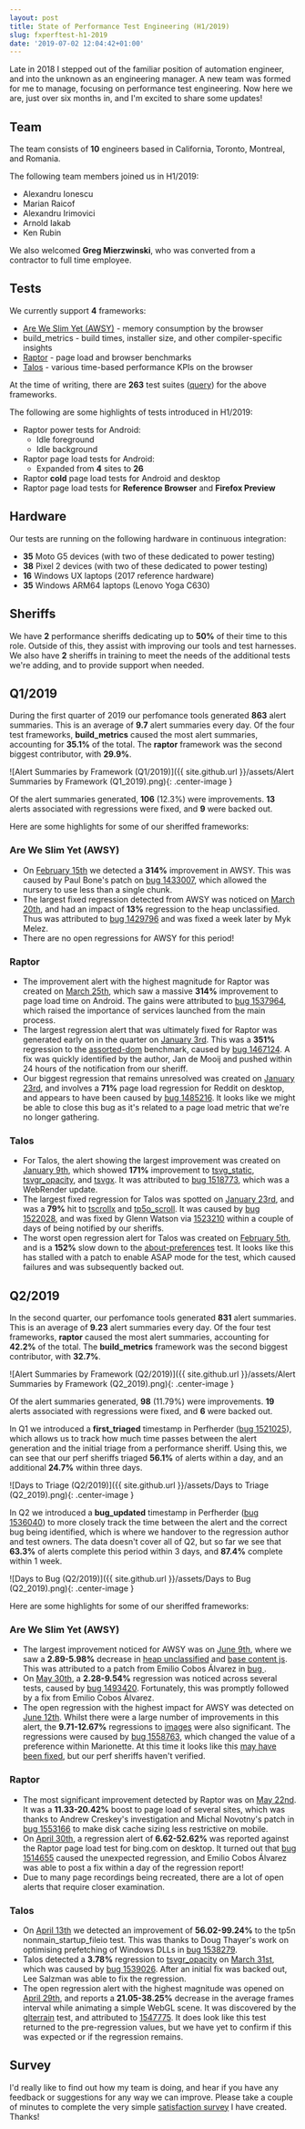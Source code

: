 ```yaml
---
layout: post
title: State of Performance Test Engineering (H1/2019)
slug: fxperftest-h1-2019
date: '2019-07-02 12:04:42+01:00'
---
```

Late in 2018 I stepped out of the familiar position of automation engineer, and into the unknown as an engineering manager. A new team was formed for me to manage, focusing on performance test engineering. Now here we are, just over six months in, and I'm excited to share some updates!

## Team

The team consists of **10** engineers based in California, Toronto, Montreal, and Romania.

The following team members joined us in H1/2019:

* Alexandru Ionescu
* Marian Raicof
* Alexandru Irimovici
* Arnold Iakab
* Ken Rubin

We also welcomed **Greg Mierzwinski**, who was converted from a contractor to full time employee.

## Tests

We currently support **4** frameworks:

* [Are We Slim Yet (AWSY)](https://wiki.mozilla.org/AWSY/Tests) - memory consumption by the browser
* build_metrics - build times, installer size, and other compiler-specific insights
* [Raptor](https://wiki.mozilla.org/Performance_sheriffing/Raptor) - page load and browser benchmarks
* [Talos](https://wiki.mozilla.org/Performance_sheriffing/Talos) - various time-based performance KPIs on the browser

At the time of writing, there are **263** test suites ([query](https://activedata.allizom.org/tools/query.html#query_id=L58DqO9p)) for the above frameworks.

The following are some highlights of tests introduced in H1/2019:

* Raptor power tests for Android:
  * Idle foreground
  * Idle background
* Raptor page load tests for Android:
  * Expanded from **4** sites to **26**
* Raptor **cold** page load tests for Android and desktop
* Raptor page load tests for **Reference Browser** and **Firefox Preview**

## Hardware

Our tests are running on the following hardware in continuous integration:

* **35** Moto G5 devices (with two of these dedicated to power testing)
* **38** Pixel 2 devices (with two of these dedicated to power testing)
* **16** Windows UX laptops (2017 reference hardware)
* **35** Windows ARM64 laptops (Lenovo Yoga C630)

## Sheriffs

We have **2** performance sheriffs dedicating up to **50%** of their time to this role. Outside of this, they assist with improving our tools and test harnesses. We also have **2** sheriffs in training to meet the needs of the additional tests we're adding, and to provide support when needed.

## Q1/2019

During the first quarter of 2019 our perfomance tools generated **863** alert summaries. This is an average of **9.7** alert summaries every day. Of the four test frameworks, **build_metrics** caused the most alert summaries, accounting for **35.1%** of the total. The **raptor** framework was the second biggest contributor, with **29.9%**.

![Alert Summaries by Framework (Q1/2019)]({{ site.github.url }}/assets/Alert Summaries by Framework (Q1_2019).png){: .center-image }

Of the alert summaries generated, **106** (12.3%) were improvements. **13** alerts associated with regressions were fixed, and **9** were backed out.

Here are some highlights for some of our sheriffed frameworks:

### Are We Slim Yet (AWSY)

* On [February 15th](https://treeherder.mozilla.org/perf.html#/alerts?id=19393) we detected a **314%** improvement in AWSY. This was caused by Paul Bone's patch on [bug 1433007](https://bugzilla.mozilla.org/show_bug.cgi?id=1433007), which allowed the nursery to use less than a single chunk.
* The largest fixed regression detected from AWSY was noticed on [March 20th](https://treeherder.mozilla.org/perf.html#/alerts?id=20020), and had an impact of **13%** regression to the heap unclassified. Thus was attributed to [bug 1429796](https://bugzilla.mozilla.org/show_bug.cgi?id=1429796) and was fixed a week later by Myk Melez.
* There are no open regressions for AWSY for this period!

### Raptor

* The improvement alert with the highest magnitude for Raptor was created on [March 25th](https://treeherder.mozilla.org/perf.html#/alerts?id=20105), which saw a massive **314%** improvement to page load time on Android. The gains were attributed to [bug 1537964](https://bugzilla.mozilla.org/show_bug.cgi?id=1537964), which raised the importance of services launched from the main process.
* The largest regression alert that was ultimately fixed for Raptor was generated early on in the quarter on [January 3rd](https://treeherder.mozilla.org/perf.html#/alerts?id=18575). This was a **351%** regression to the [assorted-dom](https://wiki.mozilla.org/Performance_sheriffing/Raptor#raptor-assorted-dom) benchmark, caused by [bug 1467124](https://bugzilla.mozilla.org/show_bug.cgi?id=1467124). A fix was quickly identified by the author, Jan de Mooij and pushed within 24 hours of the notification from our sheriff.
* Our biggest regression that remains unresolved was created on [January 23rd](https://treeherder.mozilla.org/perf.html#/alerts?id=18849), and involves a **71%** page load regression for Reddit on desktop, and appears to have been caused by [bug 1485216](https://bugzilla.mozilla.org/show_bug.cgi?id=1485216). It looks like we might be able to close this bug as it's related to a page load metric that we're no longer gathering.

### Talos

* For Talos, the alert showing the largest improvement was created on [January 9th](https://treeherder.mozilla.org/perf.html#/alerts?id=18657), which showed **171%** improvement to [tsvg_static](https://wiki.mozilla.org/Performance_sheriffing/Talos/Tests#tsvg_static), [tsvgr_opacity](https://wiki.mozilla.org/Performance_sheriffing/Talos/Tests#tsvgr_opacity), and [tsvgx](https://wiki.mozilla.org/Performance_sheriffing/Talos/Tests#tsvgx). It was attributed to [bug 1518773](https://bugzilla.mozilla.org/show_bug.cgi?id=1518773), which was a WebRender update.
* The largest fixed regression for Talos was spotted on [January 23rd](https://treeherder.mozilla.org/perf.html#/alerts?id=18846), and was a **79%** hit to [tscrollx](https://wiki.mozilla.org/Performance_sheriffing/Talos/Tests#tscrollx) and [tp5o_scroll](https://wiki.mozilla.org/Performance_sheriffing/Talos/Tests#tp5o_scroll). It was caused by [bug 1522028](https://bugzilla.mozilla.org/show_bug.cgi?id=1522028), and was fixed by Glenn Watson via [1523210](https://bugzilla.mozilla.org/show_bug.cgi?id=1523210) within a couple of days of being notified by our sheriffs.
* The worst open regression alert for Talos was created on [February 5th](https://treeherder.mozilla.org/perf.html#/alerts?id=19159), and is a **152%** slow down to the [about-preferences](https://wiki.mozilla.org/Performance_sheriffing/Talos/Tests#about-preferences) test. It looks like this has stalled with a patch to enable ASAP mode for the test, which caused failures and was subsequently backed out.

## Q2/2019

In the second quarter, our perfomance tools generated **831** alert summaries. This is an average of **9.23** alert summaries every day. Of the four test frameworks, **raptor** caused the most alert summaries, accounting for **42.2%** of the total. The **build_metrics** framework was the second biggest contributor, with **32.7%**.

![Alert Summaries by Framework (Q2/2019)]({{ site.github.url }}/assets/Alert Summaries by Framework (Q2_2019).png){: .center-image }

Of the alert summaries generated, **98** (11.79%) were improvements. **19** alerts associated with regressions were fixed, and **6** were backed out.

In Q1 we introduced a **first_triaged** timestamp in Perfherder ([bug 1521025](https://bugzilla.mozilla.org/show_bug.cgi?id=1521025)), which allows us to track how much time passes between the alert generation and the initial triage from a performance sheriff. Using this, we can see that our perf sheriffs triaged **56.1%** of alerts within a day, and an additional **24.7%** within three days.

![Days to Triage (Q2/2019)]({{ site.github.url }}/assets/Days to Triage (Q2_2019).png){: .center-image }

In Q2 we introduced a **bug_updated** timestamp in Perfherder ([bug 1536040](https://bugzilla.mozilla.org/show_bug.cgi?id=1536040)) to more closely track the time between the alert and the correct bug being identified, which is where we handover to the regression author and test owners. The data doesn't cover all of Q2, but so far we see that **63.3%** of alerts complete this period within 3 days, and **87.4%** complete within 1 week.

![Days to Bug (Q2/2019)]({{ site.github.url }}/assets/Days to Bug (Q2_2019).png){: .center-image }

Here are some highlights for some of our sheriffed frameworks:

### Are We Slim Yet (AWSY)

* The largest improvement noticed for AWSY was on [June 9th](https://treeherder.mozilla.org/perf.html#/alerts?id=21394), where we saw a **2.89-5.98%** decrease in [heap unclassified](https://wiki.mozilla.org/AWSY/Tests#Heap_Unclassified_summary) and [base content js](hhttps://wiki.mozilla.org/AWSY/Tests#Base_Content_JS). This was attributed to a patch from Emilio Cobos Álvarez in [bug ](https://bugzilla.mozilla.org/show_bug.cgi?id=1487216).
* On [May 30th](https://treeherder.mozilla.org/perf.html#/alerts?id=21194), a **2.28-9.54%** regression was noticed across several tests, caused by [bug 1493420](https://bugzilla.mozilla.org/show_bug.cgi?id=1493420). Fortunately, this was promptly followed by a fix from Emilio Cobos Álvarez.
* The open regression with the highest impact for AWSY was detected on [June 12th](https://treeherder.mozilla.org/perf.html#/alerts?id=21576). Whilst there were a large number of improvements in this alert, the **9.71-12.67%** regressions to [images](https://wiki.mozilla.org/AWSY/Tests#Images_summary) were also significant. The regressions were caused by [bug 1558763](https://bugzilla.mozilla.org/show_bug.cgi?id=1558763), which changed the value of a preference within Marionette. At this time it looks like this [may have been fixed](https://treeherder.mozilla.org/perf.html#/alerts?id=21687), but our perf sheriffs haven't verified.

### Raptor

* The most significant improvement detected by Raptor was on [May 22nd](https://treeherder.mozilla.org/perf.html#/alerts?id=21124). It was a **11.33-20.42%** boost to page load of several sites, which was thanks to Andrew Creskey's investigation and Michal Novotny's patch in [bug 1553166](https://bugzilla.mozilla.org/show_bug.cgi?id=1553166) to make disk cache sizing less restrictive on mobile.
* On [April 30th](https://treeherder.mozilla.org/perf.html#/alerts?id=20739), a regression alert of **6.62-52.62%** was reported against the Raptor page load test for bing.com on desktop. It turned out that [bug 1514655](https://bugzilla.mozilla.org/show_bug.cgi?id=1514655) caused the unexpected regression, and Emilio Cobos Álvarez was able to post a fix within a day of the regression report!
* Due to many page recordings being recreated, there are a lot of open alerts that require closer examination.

### Talos

* On [April 13th](https://treeherder.mozilla.org/perf.html#/alerts?id=20459) we detected an improvement of **56.02-99.24%** to the tp5n nonmain_startup_fileio test. This was thanks to Doug Thayer's work on optimising prefetching of Windows DLLs in [bug 1538279](https://bugzilla.mozilla.org/show_bug.cgi?id=1538279).
* Talos detected a **3.78%** regression to [tsvgr_opacity](https://wiki.mozilla.org/Performance_sheriffing/Talos/Tests#tsvgr_opacity) on [March 31st](https://treeherder.mozilla.org/perf.html#/alerts?id=20235), which was caused by [bug 1539026](https://bugzilla.mozilla.org/show_bug.cgi?id=1539026). After an initial fix was backed out, Lee Salzman was able to fix the regression.
* The open regression alert with the highest magnitude was opened on [April 29th](https://treeherder.mozilla.org/perf.html#/alerts?id=20725), and reports a **21.05-38.25%** decrease in the average frames interval while animating a simple WebGL scene. It was discovered by the [glterrain](https://wiki.mozilla.org/Performance_sheriffing/Talos/Tests#glterrain) test, and attributed to [1547775](https://bugzilla.mozilla.org/show_bug.cgi?id=1547775). It does look like this test returned to the pre-regression values, but we have yet to confirm if this was expected or if the regression remains.

## Survey

I'd really like to find out how my team is doing, and hear if you have any feedback or suggestions for any way we can improve. Please take a couple of minutes to complete the very simple [satisfaction survey](https://www.surveymonkey.co.uk/r/6ZP2ZX8) I have created. Thanks!

